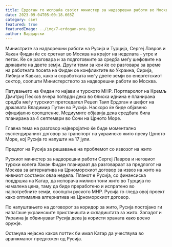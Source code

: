 ```yaml
---
title: Ердоган го испраќа својот министер за надворешни работи во Москва
date: 2023-09-04T05:00:18.665Z
category: свет
featured: true
featuredImage: ../img/7-erdogan-pra.jpg
author: Вардарски
---
```

Министрите за надворешни работи на Русија и Турција, Сергеј Лавров и Хакан Фидан ќе се сретнат во Москва на крајот на неделата - утре и петок. Ќе се разговара и за подготовките за средба меѓу шефовите на државите на двете земји. Други теми за кои ќе се разговара за време на работната посета на Фидан се конфликтите во Украина, Сирија, Либија и Кавказ, како и соработката меѓу двете земји во енергетскиот сектор, соопшти Министерството за надворешни работи во Москва.

Патувањето на Фидан го најави и турското МНР. Портпаролот на Кремљ Дмитриј Песков вчера потврди дека во блиска иднина е планирана средба меѓу турскиот претседател Реџеп Таип Ердоган и шефот на државата Владимир Путин во Русија. Наскоро ќе биде објавено официјално соопштение. Медиумите објавија дека средбата била планирана за 4 септември во Сочи на Црното Море.

Главна тема на разговор најверојатно ќе биде моментално суспендираниот договор за транспорт на украинско жито преку Црното Море, кој Русија го напушти на 17 јули.

Предлог на Русија за решавање на проблемот со извозот на жито

Рускиот министер за надворешни работи Сергеј Лавров и неговиот турски колега Хакан Фидан планираат да разговараат за предлогот на Москва за алтернатива на Црноморскиот договор за извоз на жито на нивниот состанок оваа недела. Планот е Русија, со финансиска поддршка на Катар, да испорача милион тони жито во Турција по намалена цена, таму да биде преработено и испратено во најпотребните земји, соопшти руското МНР. Русија го гледа овој проект како оптимална алтернатива на Црноморскиот договор.

По напуштањето на договорот за коридор за жито, Русија постојано ги напаѓаше украинските пристаништа и складиштата за жито. Западот и Украина ја обвинуваат Русија дека ја користи храната како воено оружје.

Останува нејасно каков поттик би имал Катар да учествува во аранжманот предложен од Русија.